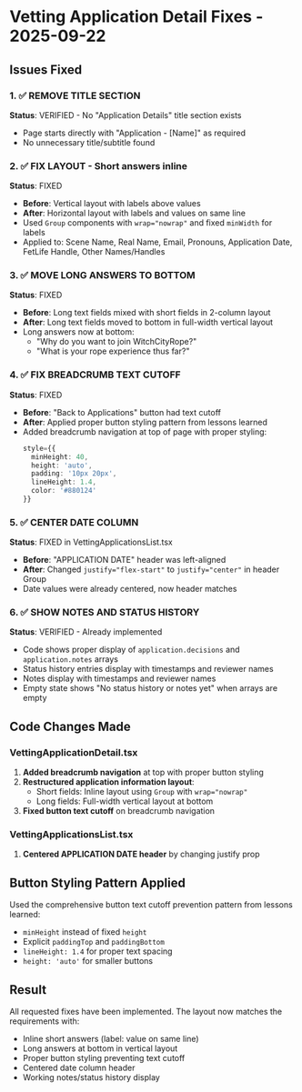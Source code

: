 # Vetting Application Detail Fixes - 2025-09-22

## Issues Fixed

### 1. ✅ **REMOVE TITLE SECTION**
**Status**: VERIFIED - No "Application Details" title section exists
- Page starts directly with "Application - [Name]" as required
- No unnecessary title/subtitle found

### 2. ✅ **FIX LAYOUT - Short answers inline**
**Status**: FIXED
- **Before**: Vertical layout with labels above values
- **After**: Horizontal layout with labels and values on same line
- Used `Group` components with `wrap="nowrap"` and fixed `minWidth` for labels
- Applied to: Scene Name, Real Name, Email, Pronouns, Application Date, FetLife Handle, Other Names/Handles

### 3. ✅ **MOVE LONG ANSWERS TO BOTTOM**
**Status**: FIXED
- **Before**: Long text fields mixed with short fields in 2-column layout
- **After**: Long text fields moved to bottom in full-width vertical layout
- Long answers now at bottom:
  - "Why do you want to join WitchCityRope?"
  - "What is your rope experience thus far?"

### 4. ✅ **FIX BREADCRUMB TEXT CUTOFF**
**Status**: FIXED
- **Before**: "Back to Applications" button had text cutoff
- **After**: Applied proper button styling pattern from lessons learned
- Added breadcrumb navigation at top of page with proper styling:
  ```typescript
  style={{
    minHeight: 40,
    height: 'auto',
    padding: '10px 20px',
    lineHeight: 1.4,
    color: '#880124'
  }}
  ```

### 5. ✅ **CENTER DATE COLUMN**
**Status**: FIXED in VettingApplicationsList.tsx
- **Before**: "APPLICATION DATE" header was left-aligned
- **After**: Changed `justify="flex-start"` to `justify="center"` in header Group
- Date values were already centered, now header matches

### 6. ✅ **SHOW NOTES AND STATUS HISTORY**
**Status**: VERIFIED - Already implemented
- Code shows proper display of `application.decisions` and `application.notes` arrays
- Status history entries display with timestamps and reviewer names
- Notes display with timestamps and reviewer names
- Empty state shows "No status history or notes yet" when arrays are empty

## Code Changes Made

### VettingApplicationDetail.tsx
1. **Added breadcrumb navigation** at top with proper button styling
2. **Restructured application information layout**:
   - Short fields: Inline layout using `Group` with `wrap="nowrap"`
   - Long fields: Full-width vertical layout at bottom
3. **Fixed button text cutoff** on breadcrumb navigation

### VettingApplicationsList.tsx
1. **Centered APPLICATION DATE header** by changing justify prop

## Button Styling Pattern Applied
Used the comprehensive button text cutoff prevention pattern from lessons learned:
- `minHeight` instead of fixed `height`
- Explicit `paddingTop` and `paddingBottom`
- `lineHeight: 1.4` for proper text spacing
- `height: 'auto'` for smaller buttons

## Result
All requested fixes have been implemented. The layout now matches the requirements with:
- Inline short answers (label: value on same line)
- Long answers at bottom in vertical layout
- Proper button styling preventing text cutoff
- Centered date column header
- Working notes/status history display